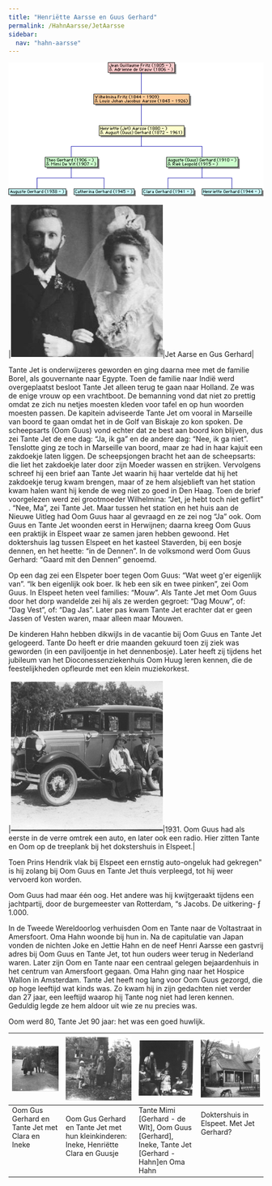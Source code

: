 ```yaml
---
title: "Henriëtte Aarsse en Guus Gerhard"
permalink: /HahnAarsse/JetAarsse
sidebar:
  nav: "hahn-aarsse"
---
```


[![Gerhard.gif](/assets/images/HahnAarsse/trees/Gerhard.gif)](/assets/images/HahnAarsse/trees/Gerhard.gif)


|[![jet_aarse_en_gus_gerhard](/assets/images/HahnAarsse/small/jet_aarse_en_gus_gerhard.jpg)](/assets/images/HahnAarsse/full/jet_aarse_en_gus_gerhard.jpg)|Jet Aarse en Gus Gerhard|

Tante Jet is onderwijzeres geworden en ging daarna mee met de familie Borel, als gouvernante naar Egypte. Toen de familie naar Indië werd overgeplaatst besloot Tante Jet alleen terug te gaan naar Holland. Ze was de enige vrouw op een vrachtboot. De bemanning vond dat niet zo prettig omdat ze zich nu netjes moesten kleden voor tafel en op hun woorden moesten passen. De kapitein adviseerde Tante Jet om vooral in Marseille van boord te gaan omdat het in de Golf van Biskaje zo kon spoken. De scheepsarts (Oom Guus) vond echter dat ze best aan boord kon blijven, dus zei Tante Jet de ene dag: “Ja, ik ga” en de andere dag: “Nee, ik ga niet”. Tenslotte ging ze toch in Marseille van boord, maar ze had in haar kajuit een zakdoekje laten liggen. De scheepsjongen bracht het aan de scheepsarts: die liet het zakdoekje later door zijn Moeder wassen en strijken. Vervolgens schreef hij een brief aan Tante Jet waarin hij haar vertelde dat hij het zakdoekje terug kwam brengen, maar of ze hem alsjeblieft van het station kwam halen want hij kende de weg niet zo goed in Den Haag. Toen de brief voorgelezen werd zei grootmoeder Wilhelmina: “Jet, je hebt toch niet geflirt” . “Nee, Ma”, zei Tante Jet. Maar tussen het station en het huis aan de Nieuwe Uitleg had Oom Guus haar al gevraagd en ze zei nog “Ja” ook. Oom Guus en Tante Jet woonden eerst in Herwijnen; daarna kreeg Oom Guus een praktijk in Elspeet waar ze samen jaren hebben gewoond. Het doktershuis lag tussen Elspeet en het kasteel Staverden, bij een bosje dennen, en het heette: “in de Dennen”. In de volksmond werd Oom Guus Gerhard: “Gaard mit den Dennen” genoemd.

Op een dag zei een Elspeter boer tegen Oom Guus: “Wat weet g'er eigenlijk van”. “Ik ben eigenlijk ook boer. Ik heb een sik en twee pinken”, zei Oom Guus. In Elspeet heten veel families: “Mouw”. Als Tante Jet met Oom Guus door het dorp wandelde zei hij als ze werden gegroet: “Dag Mouw”, of: “Dag Vest”, of: “Dag Jas”. Later pas kwam Tante Jet erachter dat er geen Jassen of Vesten waren, maar alleen maar Mouwen.

De kinderen Hahn hebben dikwijls in de vacantie bij Oom Guus en Tante Jet gelogeerd. Tante Do heeft er drie maanden gekuurd toen zij ziek was geworden (in een paviljoentje in het dennenbosje). Later heeft zij tijdens het jubileum van het Dioconessenziekenhuis Oom Huug leren kennen, die de feestelijkheden opfleurde met een klein muziekorkest.

|[![oom_gus_met_auto](/assets/images/HahnAarsse/small/oom_gus_met_auto.jpg)](/assets/images/HahnAarsse/full/oom_gus_met_auto.jpg)|1931. Oom Guus had als eerste in de verre omtrek een auto, en later ook een radio. Hier zitten Tante en Oom op de treeplank bij het dokstershuis in Elspeet.|

Toen Prins Hendrik vlak bij Elspeet een ernstig auto-ongeluk had gekregen" is hij zolang bij Oom Guus en Tante Jet thuis verpleegd, tot hij weer vervoerd kon worden.

Oom Guus had maar één oog. Het andere was hij kwijtgeraakt tijdens een jachtpartij, door de burgemeester van Rotterdam, “s Jacobs. De uitkering- ƒ 1.000.

In de Tweede Wereldoorlog verhuisden Oom en Tante naar de Voltastraat in Amersfoort. Oma Hahn woonde bij hun in. Na de capitulatie van Japan vonden de nichten Joke en Jettie Hahn en de neef Henri Aarsse een gastvrij adres bij Oom Guus en Tante Jet, tot hun ouders weer terug in Nederland waren. Later zijn Oom en Tante naar een centraal gelegen bejaardenhuis in het centrum van Amersfoort gegaan. Oma Hahn ging naar het Hospice Wallon in Amsterdam. Tante Jet heeft nog lang voor Oom Guus gezorgd, die op hoge leeftijd wat kinds was. Zo kwam hij in zijn gedachten niet verder dan 27 jaar, een leeftijd waarop hij Tante nog niet had leren kennen. Geduldig legde ze hem aldoor uit wie ze nu precies was.

Oom werd 80, Tante Jet 90 jaar: het was een goed huwlijk.

 
|[![jet_jet_gus_en_ineke](/assets/images/HahnAarsse/small/jet_jet_gus_en_ineke.jpg)](/assets/images/HahnAarsse/full/jet_jet_gus_en_ineke.jpg)|[![gus_jet_en_kleinkinderen](/assets/images/HahnAarsse/small/gus_jet_en_kleinkinderen.jpg)](/assets/images/HahnAarsse/full/gus_jet_en_kleinkinderen.jpg)|[![mimi_gus_ineke_jet_oma](/assets/images/HahnAarsse/small/mimi_gus_ineke_jet_oma.jpg)](/assets/images/HahnAarsse/full/mimi_gus_ineke_jet_oma.jpg)|[![doktershuis_in_elspeet](/assets/images/HahnAarsse/small/doktershuis_in_elspeet.jpg)](/assets/images/HahnAarsse/full/doktershuis_in_elspeet.jpg)|
| --- | --- | --- | --- |
| Oom Gus Gerhard en Tante Jet met Clara en Ineke &nbsp;&nbsp;&nbsp;&nbsp;&nbsp;&nbsp;&nbsp;&nbsp;&nbsp;&nbsp; &nbsp;&nbsp;&nbsp;&nbsp;&nbsp;&nbsp;&nbsp;&nbsp;&nbsp;&nbsp; &nbsp;&nbsp;&nbsp;&nbsp;&nbsp;&nbsp;&nbsp;&nbsp;&nbsp;&nbsp; &nbsp;&nbsp;&nbsp;&nbsp;&nbsp;&nbsp;&nbsp;&nbsp;&nbsp;&nbsp; &nbsp;&nbsp;&nbsp;&nbsp;&nbsp;&nbsp;&nbsp;&nbsp;&nbsp;&nbsp; &nbsp;&nbsp;&nbsp;&nbsp;&nbsp;&nbsp;&nbsp;&nbsp;&nbsp;&nbsp; &nbsp;&nbsp;&nbsp;&nbsp;&nbsp;&nbsp;&nbsp;&nbsp;&nbsp;&nbsp; | Oom Gus Gerhard en Tante Jet met hun kleinkinderen: Ineke, Henriëtte Clara en Guusje &nbsp;&nbsp;&nbsp;&nbsp;&nbsp;&nbsp;&nbsp;&nbsp;&nbsp;&nbsp; &nbsp;&nbsp;&nbsp;&nbsp;&nbsp;&nbsp;&nbsp;&nbsp;&nbsp;&nbsp; | Tante Mimi [Gerhard - de WIt], Oom Guus [Gerhard], Ineke, Tante Jet [Gerhard - Hahn]en Oma Hahn | Doktershuis in Elspeet. Met Jet Gerhard? &nbsp;&nbsp;&nbsp;&nbsp;&nbsp;&nbsp;&nbsp;&nbsp;&nbsp;&nbsp; &nbsp;&nbsp;&nbsp;&nbsp;&nbsp;&nbsp;&nbsp;&nbsp;&nbsp;&nbsp; &nbsp;&nbsp;&nbsp;&nbsp;&nbsp;&nbsp;&nbsp;&nbsp;&nbsp;&nbsp; &nbsp;&nbsp;&nbsp;&nbsp;&nbsp;&nbsp;&nbsp;&nbsp;&nbsp;&nbsp; &nbsp;&nbsp;&nbsp;&nbsp;&nbsp;&nbsp;&nbsp;&nbsp;&nbsp;&nbsp; &nbsp;&nbsp;&nbsp;&nbsp;&nbsp;&nbsp;&nbsp;&nbsp;&nbsp;&nbsp; &nbsp;&nbsp;&nbsp;&nbsp;&nbsp;&nbsp;&nbsp;&nbsp;&nbsp;&nbsp; &nbsp;&nbsp;&nbsp;&nbsp;&nbsp;&nbsp;&nbsp;&nbsp;&nbsp;&nbsp; &nbsp;&nbsp;&nbsp;&nbsp;&nbsp;&nbsp;&nbsp;&nbsp;&nbsp;&nbsp; |

